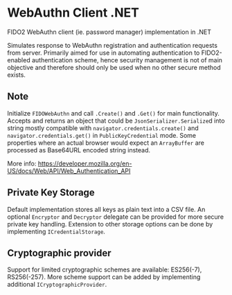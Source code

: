 # WebAuthn Client .NET
FIDO2 WebAuthn client (ie. password manager) implementation in .NET

Simulates response to WebAuthn registration and authentication requests from server. Primarily aimed for use in automating authentication to FIDO2-enabled authentication scheme, hence security management is not of main objective and therefore should only be used when no other secure method exists.

## Note

Initialize `FIDOWebAuthn` and call `.Create()` and `.Get()` for main functionality. Accepts and returns an object that could be `JsonSerializer.Serialize`d into string mostly compatible with `navigator.credentials.create()` and `navigator.credentials.get()` in `PublicKeyCredential` mode. Some properties where an actual browser would expect an `ArrayBuffer` are processed as Base64URL encoded string instead. 

More info: https://developer.mozilla.org/en-US/docs/Web/API/Web_Authentication_API

## Private Key Storage

Default implementation stores all keys as plain text into a CSV file. An optional `Encryptor` and `Decryptor` delegate can be provided for more secure private key handling. Extension to other storage options can be done by implementing `ICredentialStorage`.

## Cryptographic provider

Support for limited cryptographic schemes are available: ES256(-7), RS256(-257). More scheme support can be added by implementing additional `ICryptographicProvider`.
